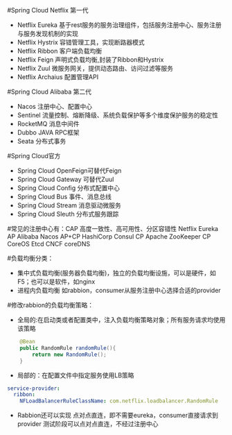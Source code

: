#Spring Cloud Netflix 第一代
+ Netflix Eureka 基于rest服务的服务治理组件，包括服务注册中心、服务注册与服务发现机制的实现
+ Netflix Hystrix 容错管理工具，实现断路器模式
+ Netflix Ribbon 客户端负载均衡
+ Netflix Feign 声明式负载均衡,封装了Ribbon和Hystrix
+ Netflix Zuul 微服务网关，提供动态路由、访问过滤等服务
+ Netflix Archaius 配置管理API

#Spring Cloud Alibaba 第二代
+ Nacos 注册中心、配置中心
+ Sentinel 流量控制、熔断降级、系统负载保护等多个维度保护服务的稳定性
+ RocketMQ 消息中间件
+ Dubbo JAVA RPC框架
+ Seata 分布式事务

#Spring Cloud官方
+ Spring Cloud OpenFeign可替代Feign
+ Spring Cloud Gateway 可替代Zuul
+ Spring Cloud Config 分布式配置中心
+ Spring Cloud Bus 事件、消息总线
+ Spring Cloud Stream 消息驱动微服务
+ Spring Cloud Sleuth 分布式服务跟踪

#常见的注册中心有：CAP 高度一致性、高可用性、分区容错性
Netflix Eureka  AP
Alibaba Nacos  AP+CP
HashiCorp Consul CP
Apache ZooKeeper CP
CoreOS Etcd
CNCF coreDNS

#负载均衡分类：
+ 集中式负载均衡(服务器负载均衡)，独立的负载均衡设施，可以是硬件，如F5；也可以是软件，如nginx
+ 进程内负载均衡 如rabbion，consumer从服务注册中心选择合适的provider

#修改rabbion的负载均衡策略：
+ 全局的:在启动类或者配置类中，注入负载均衡策略对象；所有服务请求均使用该策略
```java
    @Bean
    public RandomRule randomRule(){
        return new RandomRule();
    }
```
+ 局部的：在配置文件中指定服务使用LB策略
```yaml
service-provider:
  ribbon:
    NFLoadBalancerRuleClassName: com.netflix.loadbalancer.RandomRule
```
+ Rabbion还可以实现 点对点直连，即不需要eureka，consumer直接请求到provider
测试阶段可以点对点直连，不经过注册中心